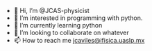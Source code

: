 - 👋 Hi, I’m @JCAS-physicist
- 👀 I’m interested in programming with python. 
- 🌱 I’m currently learning python
- 💞️ I’m looking to collaborate on whatever 
- 📫 How to reach me jcaviles@ifisica.uaslp.mx

<!---
JCAS-physicist/JCAS-physicist is a ✨ special ✨ repository because its `README.md` (this file) appears on your GitHub profile.
You can click the Preview link to take a look at your changes.
--->
